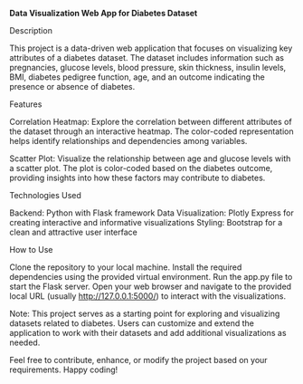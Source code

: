 **Data Visualization Web App for Diabetes Dataset**

Description

This project is a data-driven web application that focuses on visualizing key attributes of a diabetes dataset. The dataset includes information such as pregnancies, glucose levels, blood pressure, skin thickness, insulin levels, BMI, diabetes pedigree function, age, and an outcome indicating the presence or absence of diabetes.

Features

Correlation Heatmap: Explore the correlation between different attributes of the dataset through an interactive heatmap. The color-coded representation helps identify relationships and dependencies among variables.

Scatter Plot: Visualize the relationship between age and glucose levels with a scatter plot. The plot is color-coded based on the diabetes outcome, providing insights into how these factors may contribute to diabetes.

Technologies Used

Backend: Python with Flask framework
Data Visualization: Plotly Express for creating interactive and informative visualizations
Styling: Bootstrap for a clean and attractive user interface

How to Use

Clone the repository to your local machine.
Install the required dependencies using the provided virtual environment.
Run the app.py file to start the Flask server.
Open your web browser and navigate to the provided local URL (usually http://127.0.0.1:5000/) to interact with the visualizations.

Note: This project serves as a starting point for exploring and visualizing datasets related to diabetes. Users can customize and extend the application to work with their datasets and add additional visualizations as needed.

Feel free to contribute, enhance, or modify the project based on your requirements. Happy coding!
